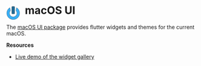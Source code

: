 # macOS UI <img style="margin: 6px 13px 0px 0px" align="left" src="../../../../data/images/logo_36x36.png" />

The [macOS UI package](https://github.com/macosui/macos_ui) provides flutter widgets and themes for 
the current macOS.

**Resources**
* [Live demo of the widget gallery](https://macosui.github.io/macos_ui/#/)

<!-- 
vim: ts=2:sw=2:sts=2
-->

